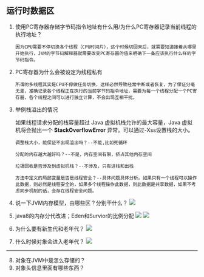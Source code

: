 ## 运行时数据区

1. 使用PC寄存器存储字节码指令地址有什么用/为什么PC寄存器记录当前线程的执行地址？

   `因为CPU需要不停切换各个线程（CPU时间片），这个时候切回来后，就需要知道接着从哪里开始执行，JVM的字节码解释器就需要改变PC寄存器的值来明确下一条应该执行什么样的字节码指令。`

2. PC寄存器为什么会被设定为线程私有

   `所谓的多线程其实是CPU不停做任务切换，这样必然导致经常中断或者恢复，为了保证分毫无差，准确记录各个线程正在执行的当前字节码指令地址，需要为每一个线程分配一个PC寄存器，各个线程之间可以进行独立计算，不会出现互相干扰。`

3. 举例栈溢出的情况

   如果线程请求分配的栈容量超过 Java 虚拟机栈允许的最大容量，Java 虚拟机将会抛出一个 **StackOverflowError** 异常。可以通过-Xss设置栈的大小。

   `调整栈大小，能保证不出现溢出吗？--不能,比如死循环`

   `分配的内存越大越好吗？--不是，内存空间有限，挤占其他内存空间`

   `垃圾回收是否涉及到虚拟机栈？--不涉及，只有进栈和出栈`

   `方法中定义的局部变量是否是线程安全？--具体问题具体分析。如果只有一个线程可以操作此数据，则必然是线程安全的，如果多个线程操作此数据，则此数据是共享数据，如果不考虑同步机制的话，会存在线程安全问题。`

4. 说一下JVM内存模型，由哪些区？分别干什么？
   <img src="/images/jvm/answer4.jpg">
5. java8的内存分代改进；Eden和Survior的比例分配
   <img src="/images/jvm/answer3.jpg">
   <img src="/images/jvm/answer2.jpg">
6. 为什么要有新生代和老年代？
   <img src="/images/jvm/answer1.jpg">
7. 什么时候对象会进入老年代？
   <img src="/images/jvm/answer5.jpg">
<hr>

8. 对象在JVM中是怎么存储的？
9. 对象头信息里面有哪些东西？


